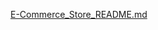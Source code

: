 [E-Commerce_Store_README.md](https://github.com/user-attachments/files/18515686/E-Commerce_Store_README.md)
